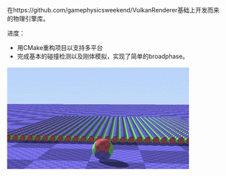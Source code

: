 在https://github.com/gamephysicsweekend/VulkanRenderer基础上开发而来的物理引擎库。

进度：

- 用CMake重构项目以支持多平台
- 完成基本的碰撞检测以及刚体模拟，实现了简单的broadphase。

![](data/images/multi-body.gif)